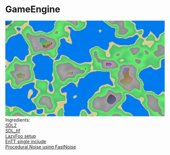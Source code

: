 # GameEngine
![Screenshot](https://raw.githubusercontent.com/Aurob/GameEngine/main/screenshot.bmp)
Ingredients:<br>
[SDL2](https://www.libsdl.org/download-2.0.php)
<br>
[SDL_ttf](https://www.libsdl.org/projects/SDL_ttf/)
<br>
[LazyFoo setup](https://lazyfoo.net/tutorials/SDL/01_hello_SDL/index.php)
<br>
[EnTT single include](https://github.com/skypjack/entt/tree/master/single_include/entt)
<br>
[Procedural Noise using FastNoise](https://github.com/Auburn/FastNoiseLite/tree/FastNoise-Legacy)
